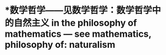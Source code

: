 # \*数学哲学——见数学哲学：数学哲学中的自然主义 in the philosophy of mathematics — see mathematics, philosophy of: naturalism

